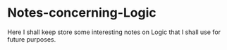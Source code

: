# Notes-concerning-Logic

Here I shall keep store some interesting notes on Logic that I shall use for future purposes.

